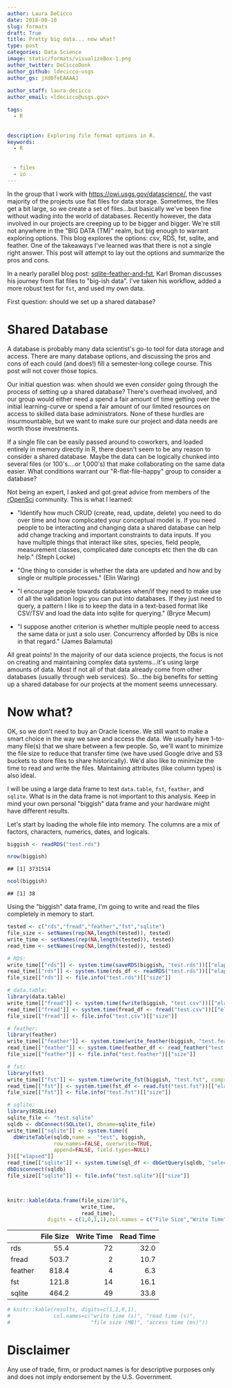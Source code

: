 ```yaml
---
author: Laura DeCicco
date: 2018-08-10
slug: formats
draft: True
title: Pretty big data... now what?
type: post
categories: Data Science
image: static/formats/visualizeBox-1.png
author_twitter: DeCiccoDonk
author_github: ldecicco-usgs
author_gs: jXd0feEAAAAJ
 
author_staff: laura-decicco
author_email: <ldecicco@usgs.gov>

tags: 
  - R
 
 
description: Exploring file format options in R.
keywords:
  - R
 
 
  - files
  - io
---
```

In the group that I work with <https://owi.usgs.gov/datascience/>, the vast majority of the projects use flat files for data storage. Sometimes, the files get a bit large, so we create a set of files...but basically we've been fine without wading into the world of databases. Recently however, the data involved in our projects are creeping up to be bigger and bigger. We're still not anywhere in the "BIG DATA (TM)" realm, but big enough to warrant exploring options. This blog explores the options: csv, RDS, fst, sqlite, and feather. One of the takeaways I've learned was that there is not a single right answer. This post will attempt to lay out the options and summarize the pros and cons.

In a nearly parallel blog post: [sqlite-feather-and-fst](https://kbroman.org/blog/2017/04/30/sqlite-feather-and-fst/), Karl Broman discusses his journey from flat files to "big-ish data". I've taken his workflow, added a more robust test for `fst`, and used my own data.

First question: should we set up a shared database?

Shared Database
===============

A database is probably many data scientist's go-to tool for data storage and access. There are many database options, and discussing the pros and cons of each could (and does!) fill a semester-long college course. This post will not cover those topics.

Our initial question was: when should we even *consider* going through the process of setting up a shared database? There's overhead involved, and our group would either need a spend a fair amount of time getting over the initial learning-curve or spend a fair amount of our limited resources on access to skilled data base administrators. None of these hurdles are insurmountable, but we want to make sure our project and data needs are worth those investments.

If a single file can be easily passed around to coworkers, and loaded entirely in memory directly in R, there doesn't seem to be any reason to consider a shared database. Maybe the data can be logically chunked into several files (or 100's....or 1,000's) that make collaborating on the same data easier. What conditions warrant our "R-flat-file-happy" group to consider a database?

Not being an expert, I asked and got great advice from members of the [rOpenSci](https://ropensci.org/) community. This is what I learned:

-   "Identify how much CRUD (create, read, update, delete) you need to do over time and how complicated your conceptual model is. If you need people to be interacting and changing data a shared database can help add change tracking and important constraints to data inputs. If you have multiple things that interact like sites, species, field people, measurement classes, complicated date concepts etc then the db can help." (Steph Locke)

-   "One thing to consider is whether the data are updated and how and by single or multiple processes." (Elin Waring)

-   "I encourage people towards databases when/if they need to make use of all the validation logic you can put into databases. If they just need to query, a pattern I like is to keep the data in a text-based format like CSV/TSV and load the data into sqlite for querying." (Bryce Mecum)

-   "I suppose another criterion is whether multiple people need to access the same data or just a solo user. Concurrency afforded by DBs is nice in that regard." (James Balamuta)

All great points! In the majority of our data science projects, the focus is not on creating and maintaining complex data systems...it's using large amounts of data. Most if not all of that data already come from other databases (usually through web services). So...the big benefits for setting up a shared database for our projects at the moment seems unnecessary.

Now what?
=========

OK, so we don't need to buy an Oracle license. We still want to make a smart choice in the way we save and access the data. We usually have 1-to-many file(s) that we share between a few people. So, we'll want to minimize the file size to reduce that transfer time (we have used Google drive and S3 buckets to store files to share historically). We'd also like to minimize the time to read and write the files. Maintaining attributes (like column types) is also ideal.

I will be using a large data frame to test `data.table`, `fst`, `feather`, and `sqlite`. What is in the data frame is not important to this analysis. Keep in mind your own personal "biggish" data frame and your hardware might have different results.

Let's start by loading the whole file into memory. The columns are a mix of factors, characters, numerics, dates, and logicals.

``` r
biggish <- readRDS("test.rds")

nrow(biggish)
```

    ## [1] 3731514

``` r
ncol(biggish)
```

    ## [1] 38

Using the "biggish" data frame, I'm going to write and read the files completely in memory to start.

``` r
tested <- c("rds","fread","feather","fst","sqlite")
file_size <- setNames(rep(NA,length(tested)), tested)
write_time <- setNames(rep(NA,length(tested)), tested)
read_time <- setNames(rep(NA,length(tested)), tested)

# RDS:
write_time[["rds"]] <- system.time(saveRDS(biggish, "test.rds"))[["elapsed"]]
read_time[["rds"]] <- system.time(rds_df <- readRDS("test.rds"))[["elapsed"]]
file_size[["rds"]] <- file.info("test.rds")[["size"]]

# data.table:
library(data.table)
write_time[["fread"]] <- system.time(fwrite(biggish, "test.csv"))[["elapsed"]]
read_time[["fread"]] <- system.time(fread_df <- fread("test.csv"))[["elapsed"]]
file_size[["fread"]] <- file.info("test.csv")[["size"]]

# feather:
library(feather)
write_time[["feather"]] <- system.time(write_feather(biggish, "test.feather"))[["elapsed"]]
read_time[["feather"]] <- system.time(feather_df <- read_feather("test.feather"))[["elapsed"]]
file_size[["feather"]] <- file.info("test.feather")[["size"]]

# fst:
library(fst)
write_time[["fst"]] <- system.time(write_fst(biggish, "test.fst", compress = 100))[["elapsed"]]
read_time[["fst"]] <- system.time(fst_df <- read.fst("test.fst"))[["elapsed"]]
file_size[["fst"]] <- file.info("test.fst")[["size"]]

# sqlite:
library(RSQLite)
sqlite_file <- "test.sqlite"
sqldb <- dbConnect(SQLite(), dbname=sqlite_file)
write_time[["sqlite"]] <- system.time({
  dbWriteTable(sqldb,name =  "test", biggish, 
               row.names=FALSE, overwrite=TRUE,
               append=FALSE, field.types=NULL)
})[["elapsed"]]
read_time[["sqlite"]] <- system.time(sql_df <- dbGetQuery(sqldb, "select * from test"))[["elapsed"]]
dbDisconnect(sqldb)
file_size[["sqlite"]] <- file.info("test.sqlite")[["size"]]



knitr::kable(data.frame(file_size/10^6,
                        write_time,
                        read_time), 
             digits = c(1,0,1,1),col.names = c("File Size","Write Time", "Read Time"))
```

|         |  File Size|  Write Time|  Read Time|
|---------|----------:|-----------:|----------:|
| rds     |       55.4|          72|       32.0|
| fread   |      503.7|           2|       10.7|
| feather |      818.4|           4|        6.3|
| fst     |      121.8|          14|       16.1|
| sqlite  |      464.2|          49|       33.8|

``` r
# knitr::kable(results, digits=c(1,1,0,1),
#              col.names=c("write time (s)", "read time (s)",
#                          "file size (MB)", "access time (ms)"))
```

Disclaimer
==========

Any use of trade, firm, or product names is for descriptive purposes only and does not imply endorsement by the U.S. Government.
